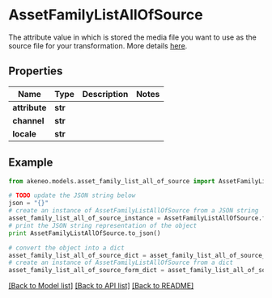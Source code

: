 # AssetFamilyListAllOfSource

The attribute value in which is stored the media file you want to use as the source file for your transformation. More details <a href='/concepts/asset-manager.html#source-file'>here</a>.

## Properties
Name | Type | Description | Notes
------------ | ------------- | ------------- | -------------
**attribute** | **str** |  | 
**channel** | **str** |  | 
**locale** | **str** |  | 

## Example

```python
from akeneo.models.asset_family_list_all_of_source import AssetFamilyListAllOfSource

# TODO update the JSON string below
json = "{}"
# create an instance of AssetFamilyListAllOfSource from a JSON string
asset_family_list_all_of_source_instance = AssetFamilyListAllOfSource.from_json(json)
# print the JSON string representation of the object
print AssetFamilyListAllOfSource.to_json()

# convert the object into a dict
asset_family_list_all_of_source_dict = asset_family_list_all_of_source_instance.to_dict()
# create an instance of AssetFamilyListAllOfSource from a dict
asset_family_list_all_of_source_form_dict = asset_family_list_all_of_source.from_dict(asset_family_list_all_of_source_dict)
```
[[Back to Model list]](../README.md#documentation-for-models) [[Back to API list]](../README.md#documentation-for-api-endpoints) [[Back to README]](../README.md)


